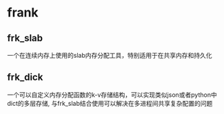 # frank

## frk_slab

一个在连续内存上使用的slab内存分配工具，特别适用于在共享内存和持久化

## frk_dick

一个可以自定义内存分配函数的k-v存储结构，可以实现类似json或者python中dict的多层存储, 与frk_slab结合使用可以解决在多进程间共享复杂配置的问题